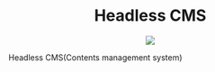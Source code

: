 <div align="center">
  <h1>Headless CMS</h1>
  <p>
    <a href="https://codecov.io/gh/kooku0/headless-cms">
      <img src="https://codecov.io/gh/kooku0/headless-cms/branch/main/graph/badge.svg?token=CWOMDLZBC4"/>
    </a>
  </p>
</div>

Headless CMS(Contents management system)
